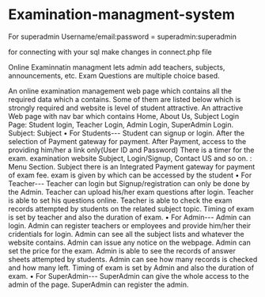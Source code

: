 # Examination-managment-system

For superadmin
  Username/email:password = superadmin:superadmin
  
  for connecting with your sql make changes in connect.php file

Online Examinnatin managment lets admin add teachers, subjects, announcements, etc. Exam Questions are multiple choice based. 


An online examination management web page which contains all the required data which a contains. Some of them are listed below which is strongly required and website is level of student attractive. An attractive Web page with nav bar which contains Home, About Us, Subject Login Page: Student login, Teacher Login, Admin Login, SuperAdmin Login.
Subject: Subject
• For Students---
Student can signup or login. After the selection of Payment gateway for payment. After Payment, access to the providing him/her a link only(User ID and Password) There is a timer for the exam. examination website Subject, Login/Signup, Contact US and so on. : Menu Section. Subject there is an Integrated Payment gateway for payment of exam fee. exam is given by which can be accessed by the student
• For Teacher---
Teacher can login but Signup/registration can only be done by the Admin. Teacher can upload his/her exam questions after login. Teacher is able to set his questions online. Teacher is able to check the exam records attempted by students on the related subject topic. Timing of exam is set by teacher and also the duration
of exam.
• For Admin---
Admin can login. Admin can register teachers or employees and provide him/her their cridentials for login. Admin can see all the subject lists and whatever the website contains. Admin can issue any notice on the webpage. Admin can set the price for the exam. Admin is able to see the records of answer sheets attempted by students. Admin can see how many records is checked and how many left. Timing of exam is set by Admin and also the duration of exam.
• For SuperAdmin---
SuperAdmin can give the whole access to the admin of the page. SuperAdmin can register the admin.
